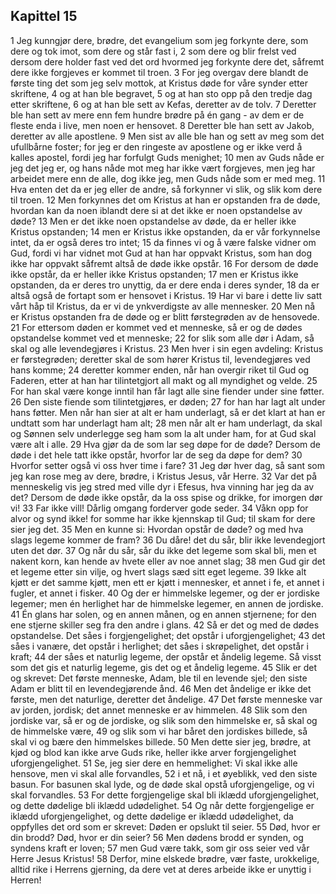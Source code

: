 ## Kapittel 15

1 Jeg kunngjør dere, brødre, det evangelium som jeg forkynte dere, som dere og tok imot, som dere og står fast i,
2 som dere og blir frelst ved dersom dere holder fast ved det ord hvormed jeg forkynte dere det, såfremt dere ikke forgjeves er kommet til troen.
3 For jeg overgav dere blandt de første ting det som jeg selv mottok, at Kristus døde for våre synder etter skriftene,
4 og at han ble begravet,
5 og at han sto opp på den tredje dag etter skriftene,
6 og at han ble sett av Kefas, deretter av de tolv.
7 Deretter ble han sett av mere enn fem hundre brødre på én gang - av dem er de fleste enda i live, men noen er hensovet.
8 Deretter ble han sett av Jakob, deretter av alle apostlene.
9 Men sist av alle ble han og sett av meg som det ufullbårne foster; for jeg er den ringeste av apostlene og er ikke verd å kalles apostel, fordi jeg har forfulgt Guds menighet;
10 men av Guds nåde er jeg det jeg er, og hans nåde mot meg har ikke vært forgjeves, men jeg har arbeidet mere enn de alle, dog ikke jeg, men Guds nåde som er med meg.
11 Hva enten det da er jeg eller de andre, så forkynner vi slik, og slik kom dere til troen.
12 Men forkynnes det om Kristus at han er opstanden fra de døde, hvordan kan da noen iblandt dere si at det ikke er noen opstandelse av døde?
13 Men er det ikke noen opstandelse av døde, da er heller ikke Kristus opstanden;
14 men er Kristus ikke opstanden, da er vår forkynnelse intet, da er også deres tro intet;
15 da finnes vi og å være falske vidner om Gud, fordi vi har vidnet mot Gud at han har oppvakt Kristus, som han dog ikke har oppvakt såfremt altså de døde ikke opstår.
16 For dersom de døde ikke opstår, da er heller ikke Kristus opstanden;
17 men er Kristus ikke opstanden, da er deres tro unyttig, da er dere enda i deres synder,
18 da er altså også de fortapt som er hensovet i Kristus.
19 Har vi bare i dette liv satt vårt håp til Kristus, da er vi de ynkverdigste av alle mennesker.
20 Men nå er Kristus opstanden fra de døde og er blitt førstegrøden av de hensovede.
21 For ettersom døden er kommet ved et menneske, så er og de dødes opstandelse kommet ved et menneske;
22 for slik som alle dør i Adam, så skal og alle levendegjøres i Kristus.
23 Men hver i sin egen avdeling: Kristus er førstegrøden; deretter skal de som hører Kristus til, levendegjøres ved hans komme;
24 deretter kommer enden, når han overgir riket til Gud og Faderen, etter at han har tilintetgjort all makt og all myndighet og velde.
25 For han skal være konge inntil han får lagt alle sine fiender under sine føtter.
26 Den siste fiende som tilintetgjøres, er døden;
27 for han har lagt alt under hans føtter. Men når han sier at alt er ham underlagt, så er det klart at han er undtatt som har underlagt ham alt;
28 men når alt er ham underlagt, da skal og Sønnen selv underlegge seg ham som la alt under ham, for at Gud skal være alt i alle.
29 Hva gjør da de som lar seg døpe for de døde? Dersom de døde i det hele tatt ikke opstår, hvorfor lar de seg da døpe for dem?
30 Hvorfor setter også vi oss hver time i fare?
31 Jeg dør hver dag, så sant som jeg kan rose meg av dere, brødre, i Kristus Jesus, vår Herre.
32 Var det på menneskelig vis jeg stred med ville dyr i Efesus, hva vinning har jeg da av det? Dersom de døde ikke opstår, da la oss spise og drikke, for imorgen dør vi!
33 Far ikke vill! Dårlig omgang forderver gode seder.
34 Våkn opp for alvor og synd ikke! for somme har ikke kjennskap til Gud; til skam for dere sier jeg det.
35 Men en kunne si: Hvordan opstår de døde? og med hva slags legeme kommer de fram?
36 Du dåre! det du sår, blir ikke levendegjort uten det dør.
37 Og når du sår, sår du ikke det legeme som skal bli, men et nakent korn, kan hende av hvete eller av noe annet slag;
38 men Gud gir det et legeme etter sin vilje, og hvert slags sæd sitt eget legeme.
39 Ikke alt kjøtt er det samme kjøtt, men ett er kjøtt i mennesker, et annet i fe, et annet i fugler, et annet i fisker.
40 Og der er himmelske legemer, og der er jordiske legemer; men én herlighet har de himmelske legemer, en annen de jordiske.
41 Én glans har solen, og en annen månen, og en annen stjernene; for den ene stjerne skiller seg fra den andre i glans.
42 Så er det og med de dødes opstandelse. Det såes i forgjengelighet; det opstår i uforgjengelighet;
43 det såes i vanære, det opstår i herlighet; det såes i skrøpelighet, det opstår i kraft;
44 der såes et naturlig legeme, der opstår et åndelig legeme. Så visst som det gis et naturlig legeme, gis det og et åndelig legeme.
45 Slik er det og skrevet: Det første menneske, Adam, ble til en levende sjel; den siste Adam er blitt til en levendegjørende ånd.
46 Men det åndelige er ikke det første, men det naturlige, deretter det åndelige.
47 Det første menneske var av jorden, jordisk; det annet menneske er av himmelen.
48 Slik som den jordiske var, så er og de jordiske, og slik som den himmelske er, så skal og de himmelske være,
49 og slik som vi har båret den jordiskes billede, så skal vi og bære den himmelskes billede.
50 Men dette sier jeg, brødre, at kjød og blod kan ikke arve Guds rike, heller ikke arver forgjengelighet uforgjengelighet.
51 Se, jeg sier dere en hemmelighet: Vi skal ikke alle hensove, men vi skal alle forvandles,
52 i et nå, i et øyeblikk, ved den siste basun. For basunen skal lyde, og de døde skal opstå uforgjengelige, og vi skal forvandles.
53 For dette forgjengelige skal bli iklædd uforgjengelighet, og dette dødelige bli iklædd udødelighet.
54 Og når dette forgjengelige er iklædd uforgjengelighet, og dette dødelige er iklædd udødelighet, da oppfylles det ord som er skrevet: Døden er opslukt til seier.
55 Død, hvor er din brodd? Død, hvor er din seier?
56 Men dødens brodd er synden, og syndens kraft er loven;
57 men Gud være takk, som gir oss seier ved vår Herre Jesus Kristus!
58 Derfor, mine elskede brødre, vær faste, urokkelige, alltid rike i Herrens gjerning, da dere vet at deres arbeide ikke er unyttig i Herren!
